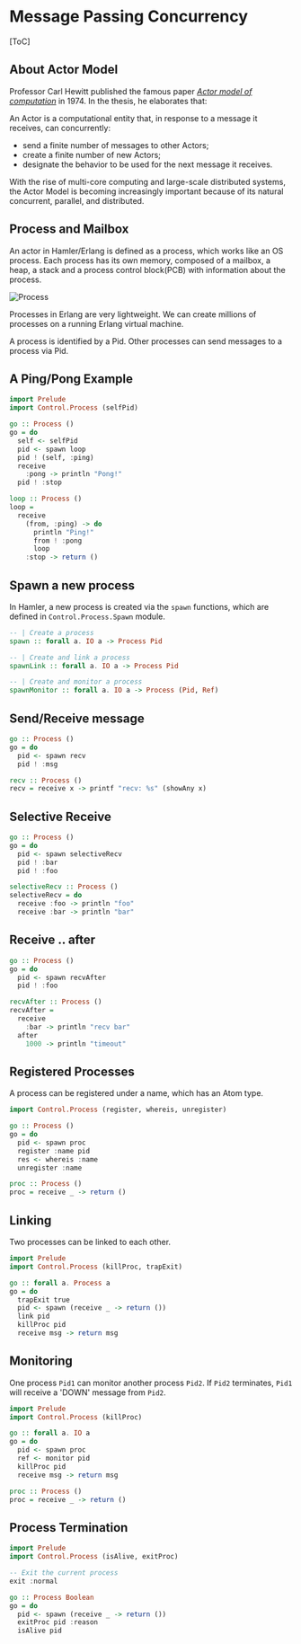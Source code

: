 # Message Passing Concurrency

[ToC]

## About Actor Model

Professor Carl Hewitt published the famous paper [*Actor model of computation*](https://arxiv.org/vc/arxiv/papers/1008/1008.1459v8.pdf) in 1974. In the thesis, he elaborates that:

An Actor is a computational entity that, in response to a message it receives, can concurrently:

- send a finite number of messages to other Actors;
- create a finite number of new Actors;
- designate the behavior to be used for the next message it receives.

With the rise of multi-core computing and large-scale distributed systems, the Actor Model is becoming increasingly important because of its natural concurrent, parallel, and distributed.

## Process and Mailbox

An actor in Hamler/Erlang is defined as a process, which works like an OS process. Each process has its own memory, composed of a mailbox, a heap, a stack and a process control block(PCB) with information about the process.

![Process](https://www.hamler-lang.org/images/process@1x.png)

Processes in Erlang are very lightweight. We can create millions of processes on a running Erlang virtual machine.

A process is identified by a Pid. Other processes can send messages to a process via Pid.

## A Ping/Pong Example

```haskell
import Prelude
import Control.Process (selfPid)

go :: Process ()
go = do
  self <- selfPid
  pid <- spawn loop
  pid ! (self, :ping)
  receive
    :pong -> println "Pong!"
  pid ! :stop

loop :: Process ()
loop =
  receive
    (from, :ping) -> do
      println "Ping!"
      from ! :pong
      loop
    :stop -> return ()
```

## Spawn a new process

In Hamler, a new process is created via the `spawn` functions, which are defined in `Control.Process.Spawn` module.

```haskell
-- | Create a process
spawn :: forall a. IO a -> Process Pid

-- | Create and link a process
spawnLink :: forall a. IO a -> Process Pid

-- | Create and monitor a process
spawnMonitor :: forall a. IO a -> Process (Pid, Ref)
```

## Send/Receive message

```haskell
go :: Process ()
go = do
  pid <- spawn recv
  pid ! :msg

recv :: Process ()
recv = receive x -> printf "recv: %s" (showAny x)
```

## Selective Receive

```haskell
go :: Process ()
go = do
  pid <- spawn selectiveRecv
  pid ! :bar
  pid ! :foo

selectiveRecv :: Process ()
selectiveRecv = do
  receive :foo -> println "foo"
  receive :bar -> println "bar"
```

## Receive .. after

```haskell
go :: Process ()
go = do
  pid <- spawn recvAfter
  pid ! :foo

recvAfter :: Process ()
recvAfter =
  receive
    :bar -> println "recv bar"
  after
    1000 -> println "timeout"
```

## Registered Processes

A process can be registered under a name, which has an Atom type.

```haskell
import Control.Process (register, whereis, unregister)

go :: Process ()
go = do
  pid <- spawn proc
  register :name pid
  res <- whereis :name
  unregister :name

proc :: Process ()
proc = receive _ -> return ()
```

## Linking

Two processes can be linked to each other.

```haskell
import Prelude
import Control.Process (killProc, trapExit)

go :: forall a. Process a
go = do
  trapExit true
  pid <- spawn (receive _ -> return ())
  link pid
  killProc pid
  receive msg -> return msg
```

## Monitoring

One process `Pid1` can monitor another process `Pid2`. If `Pid2` terminates,  `Pid1` will receive a 'DOWN' message from `Pid2`.

```haskell
import Prelude
import Control.Process (killProc)

go :: forall a. IO a
go = do
  pid <- spawn proc
  ref <- monitor pid
  killProc pid
  receive msg -> return msg

proc :: Process ()
proc = receive _ -> return ()
```

## Process Termination

```haskell
import Prelude
import Control.Process (isAlive, exitProc)

-- Exit the current process
exit :normal

go :: Process Boolean
go = do
  pid <- spawn (receive _ -> return ())
  exitProc pid :reason
  isAlive pid
```

